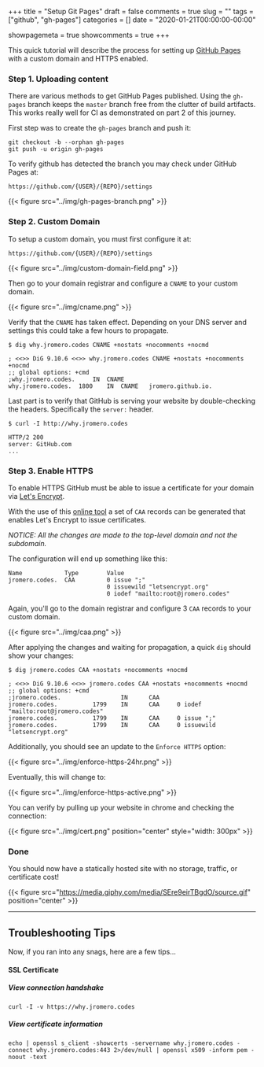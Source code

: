 +++ 
title = "Setup Git Pages"
draft = false 
comments = true 
slug = "" 
tags = ["github", "gh-pages"]
categories = []
date = "2020-01-21T00:00:00-00:00"

showpagemeta = true
showcomments = true
+++

This quick tutorial will describe the process for setting up [GitHub Pages][github-pages] with a custom domain and HTTPS
enabled.

### Step 1. Uploading content

There are various methods to get GitHub Pages published. Using the `gh-pages` branch keeps the `master` branch
free from the clutter of build artifacts. This works really well for CI as demonstrated on part 2 of this journey.

First step was to create the `gh-pages` branch and push it:

```shell script
git checkout -b --orphan gh-pages
git push -u origin gh-pages
```

To verify github has detected the branch you may check under GitHub Pages at:
```text
https://github.com/{USER}/{REPO}/settings
```

{{< figure src="../img/gh-pages-branch.png" >}}

### Step 2. Custom Domain

To setup a custom domain, you must first configure it at:
```text
https://github.com/{USER}/{REPO}/settings
```

{{< figure src="../img/custom-domain-field.png" >}}

Then go to your domain registrar and configure a `CNAME` to your custom domain.

{{< figure src="../img/cname.png" >}}

Verify that the `CNAME` has taken effect. Depending on your DNS server and settings this could take a few
hours to propagate.

```shell script
$ dig why.jromero.codes CNAME +nostats +nocomments +nocmd

; <<>> DiG 9.10.6 <<>> why.jromero.codes CNAME +nostats +nocomments +nocmd
;; global options: +cmd
;why.jromero.codes.		IN	CNAME
why.jromero.codes.	1800	IN	CNAME	jromero.github.io.
```

Last part is to verify that GitHub is serving your website by double-checking the headers. 
Specifically the `server:` header.

```shell script
$ curl -I http://why.jromero.codes

HTTP/2 200 
server: GitHub.com
...
```

### Step 3. Enable HTTPS

To enable HTTPS GitHub must be able to issue a certificate for your domain via [Let's Encrypt](letsencrypt.org).

With the use of this [online tool](https://sslmate.com/caa/) a set of `CAA` records can be generated that enables
Let's Encrypt to issue certificates.

_NOTICE: All the changes are made to the top-level domain and not the subdomain._

The configuration will end up something like this:

```text
Name            Type        Value
jromero.codes.  CAA         0 issue ";"
                            0 issuewild "letsencrypt.org"
                            0 iodef "mailto:root@jromero.codes"
```

Again, you'll go to the domain registrar and configure 3 `CAA` records to your custom domain.

{{< figure src="../img/caa.png" >}}

After applying the changes and waiting for propagation, a quick `dig` should show your changes:

```shell script
$ dig jromero.codes CAA +nostats +nocomments +nocmd
  
; <<>> DiG 9.10.6 <<>> jromero.codes CAA +nostats +nocomments +nocmd
;; global options: +cmd
;jromero.codes.                 IN      CAA
jromero.codes.          1799    IN      CAA     0 iodef "mailto:root@jromero.codes"
jromero.codes.          1799    IN      CAA     0 issue ";"
jromero.codes.          1799    IN      CAA     0 issuewild "letsencrypt.org"
```

Additionally, you should see an update to the `Enforce HTTPS` option:

{{< figure src="../img/enforce-https-24hr.png" >}}

Eventually, this will change to:

{{< figure src="../img/enforce-https-active.png" >}}

You can verify by pulling up your website in chrome and checking the connection:

{{< figure src="../img/cert.png" position="center" style="width: 300px" >}}

### Done

You should now have a statically hosted site with no storage, traffic, or certificate cost!

{{< figure src="https://media.giphy.com/media/SEre9eirTBgdO/source.gif" position="center" >}}

---

## Troubleshooting Tips

Now, if you ran into any snags, here are a few tips...

#### SSL Certificate

##### View connection handshake
```shell script
curl -I -v https://why.jromero.codes
```

##### View certificate information
```shell script
echo | openssl s_client -showcerts -servername why.jromero.codes -connect why.jromero.codes:443 2>/dev/null | openssl x509 -inform pem -noout -text
```


[github-pages]: https://pages.github.com/